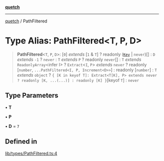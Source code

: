[**quetch**](../README.md)

***

[quetch](../README.md) / PathFiltered

# Type Alias: PathFiltered\<T, P, D\>

> **PathFiltered**\<`T`, `P`, `D`\>: [`0`] *extends* [`1` & `T`] ? readonly ([`Key`](Key.md) \| `never`)[] : `D` *extends* `-1` ? `never` : `T` *extends* `P` ? readonly `never`[] : `T` *extends* `ReadonlyArray`\<infer I\> ? `Extract`\<`I`, `P`\> *extends* `never` ? readonly [`number`, `...PathFiltered<I, P, Increment<D>>`] : readonly [`number`] : `T` *extends* `object` ? `{ [K in keyof T]: Extract<T[K], P> extends never ? readonly [K, ...(...)] : readonly [K] }`\[keyof `T`\] : `never`

## Type Parameters

• **T**

• **P**

• **D** = `7`

## Defined in

[lib/types/PathFiltered.ts:4](https://github.com/nevoland/quetch/blob/daab7d5db71d61e74901886a2473b07ec4e9fc05/lib/types/PathFiltered.ts#L4)
